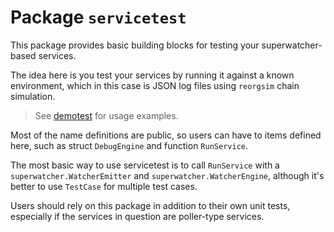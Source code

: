 # Package `servicetest`

This package provides basic building blocks for testing your superwatcher-based services.

The idea here is you test your services by running it against a known environment,
which in this case is JSON log files using `reorgsim` chain simulation.

> See [demotest](../../superwatcher-demo/demotest/) for usage examples.

Most of the name definitions are public, so users can have to items defined here,
such as struct `DebugEngine` and function `RunService`.

The most basic way to use servicetest is to call `RunService`
with a `superwatcher.WatcherEmitter` and `superwatcher.WatcherEngine`,
although it's better to use `TestCase` for multiple test cases.

Users should rely on this package in addition to their own unit tests,
especially if the services in question are poller-type services.
